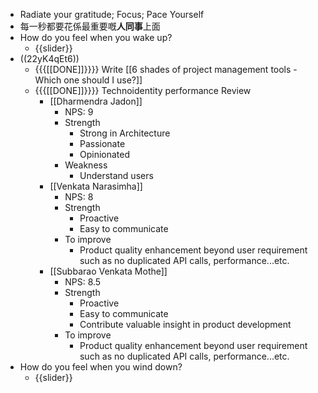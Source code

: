 - Radiate your gratitude; Focus; Pace Yourself
- 每一秒都要花係最重要嘅**人同事**上面
- How do you feel when you wake up?
    - {{slider}}
- ((22yK4qEt6))
    - {{{[[DONE]]}}}} Write [[6 shades of project management tools - Which one should I use?]]
    - {{{[[DONE]]}}}} Technoidentity performance Review
        - [[Dharmendra Jadon]]
            - NPS: 9
            - Strength
                - Strong in Architecture
                - Passionate
                - Opinionated
            - Weakness
                - Understand users
        - [[Venkata Narasimha]]
            - NPS: 8
            - Strength
                - Proactive
                - Easy to communicate
            - To improve
                - Product quality enhancement beyond user requirement such as no duplicated API calls, performance...etc.
        - [[Subbarao Venkata Mothe]]
            - NPS: 8.5
            - Strength
                - Proactive
                - Easy to communicate
                - Contribute valuable insight in product development
            - To improve
                - Product quality enhancement beyond user requirement such as no duplicated API calls, performance...etc.
- How do you feel when you wind down?
    - {{slider}}
